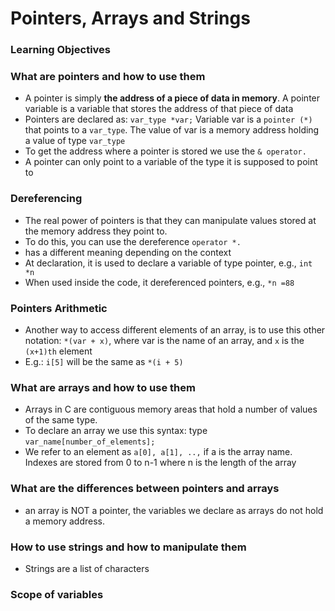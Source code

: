 # Pointers, Arrays and Strings

### **Learning Objectives**

### What are pointers and how to use them
- A pointer is simply **the address of a piece of data in memory**. A pointer variable is a variable that stores the address of that piece of data
- Pointers are declared as: `var_type *var;` Variable var is a `pointer (*)` that points to a `var_type`. The value of var is a memory address holding a value of type `var_type`
- To get the address where a pointer is stored we use the `& operator.`
- A pointer can only point to a variable of the type it is supposed to point to
### **Dereferencing**
 - The real power of pointers is that they can manipulate values stored at the memory address they point to. 
 - To do this, you can use the dereference `operator *.`
 - has a different meaning depending on the context
  - At declaration, it is used to declare a variable of type pointer, e.g., `int *n`
  - When used inside the code, it dereferenced pointers, e.g., `*n =88`
### **Pointers Arithmetic**
 - Another way to access different elements of an array, is to use this other notation: `*(var + x)`, where var is the name of an array, and `x` is the `(x+1)th` element
 - E.g.: `i[5]` will be the same as `*(i + 5)`

### What are arrays and how to use them
- Arrays in C are contiguous memory areas that hold a number of values of the same type.
- To declare an array we use this syntax: type `var_name[number_of_elements];`
- We refer to an element as `a[0], a[1], ..,` if a is the array name. Indexes are stored from 0 to n-1 where n is the length of the array

### What are the differences between pointers and arrays
- an array is NOT a pointer, the variables we declare as arrays do not hold a memory address.

### How to use strings and how to manipulate them
- Strings are a list of characters

### Scope of variables
